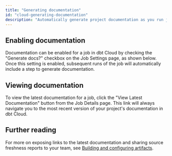 ```yaml
---
title: "Generating documentation"
id: "cloud-generating-documentation"
description: "Automatically generate project documentation as you run jobs."
---
```


## Enabling documentation

Documentation can be enabled for a job in dbt Cloud by checking the "Generate docs?" checkbox on the Job Settings page, as shown below. Once this setting is enabled, subsequent runs of the job will automatically include a step to generate documentation.

<Lightbox src="/img/docs/dbt-cloud/using-dbt-cloud/568adab-Screen_Shot_2019-02-08_at_9.13.09_PM.png" title="Enabling docs generation in dbt Cloud"/>

## Viewing documentation

To view the latest documentation for a job, click the "View Latest Documentation" button from the Job Details page. This link will always navigate you to the most recent version of your project's documentation in dbt Cloud.

<Lightbox src="/img/docs/dbt-cloud/using-dbt-cloud/98c05c5-Screen_Shot_2019-02-08_at_9.18.22_PM.png" title="Click the 'View Latest Documentation' button to see docs in dbt Cloud"/>

## Further reading

For more on exposing links to the latest documentation and sharing source freshness reports to your team, see [Building and configuring artifacts](artifacts).
